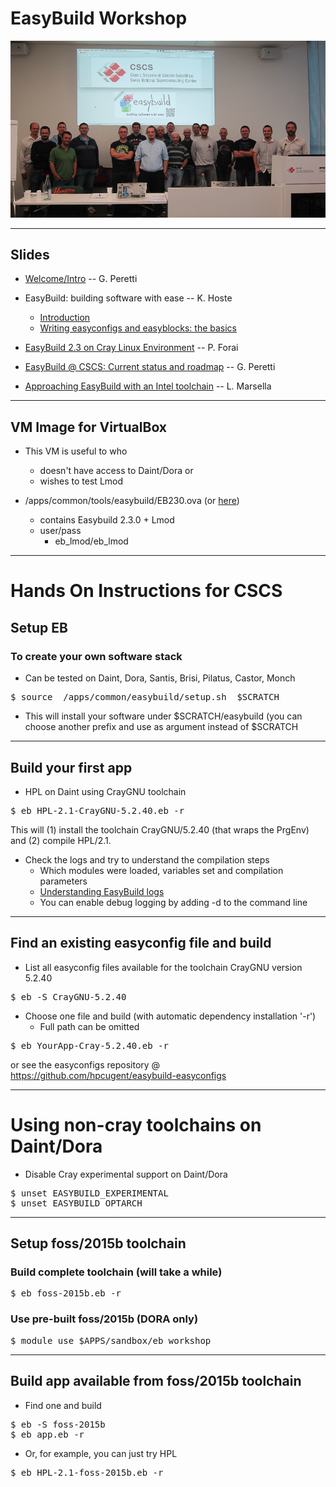 # EasyBuild Workshop
![EB workshop group photo](https://raw.githubusercontent.com/eth-cscs/tools/master/easybuild/easy_cscs.jpeg)

---

## Slides

  * [Welcome/Intro](https://github.com/eth-cscs/tools/raw/master/easybuild/EasyBuild-intro-workshop-cscs.pdf)  -- G. Peretti

  * EasyBuild: building software with ease -- K. Hoste
    * [Introduction](http://users.ugent.be/~kehoste/EasyBuild-intro-CSCS_20150908.pdf)
    * [Writing easyconfigs and easyblocks: the basics](http://users.ugent.be/~kehoste/EasyBuild-basics-CSCS_20150908.pdf) 

  * [EasyBuild 2.3 on Cray Linux Environment](https://github.com/eth-cscs/tools/raw/master/easybuild/Using-EB-on-CLE-for-CSCS.pdf) -- P. Forai

  * [EasyBuild @ CSCS: Current status and roadmap](https://github.com/eth-cscs/tools/raw/master/easybuild/EasyBuild-workshop-cscs.pdf) -- G. Peretti

  * [Approaching EasyBuild with an Intel toolchain](https://github.com/eth-cscs/tools/raw/master/easybuild/ApproachingEasyBuild.pdf) -- L. Marsella

---

## VM Image for VirtualBox

  * This VM is useful to who
    * doesn't have access to Daint/Dora or 
    * wishes to test Lmod

  * /apps/common/tools/easybuild/EB230.ova (or [here](http://users.ugent.be/~kehoste/EB230.ova))
    * contains Easybuild 2.3.0 + Lmod
    * user/pass
      * eb_lmod/eb_lmod

---

# Hands On Instructions for CSCS

## Setup EB

### To create your own software stack
  * Can be tested on Daint, Dora, Santis, Brisi, Pilatus, Castor, Monch

<pre>
$ source  /apps/common/easybuild/setup.sh  $SCRATCH 
</pre>

  * This will install your software under $SCRATCH/easybuild (you can choose another prefix and use as argument instead of $SCRATCH

---

## Build your first app
   * HPL on Daint using CrayGNU toolchain

<pre>
$ eb HPL-2.1-CrayGNU-5.2.40.eb -r
</pre>

This will (1) install the toolchain CrayGNU/5.2.40 (that wraps the PrgEnv) and (2) compile HPL/2.1.
  * Check the logs and try to understand the compilation steps 
    * Which modules were loaded, variables set and compilation parameters
    * [Understanding EasyBuild logs](http://easybuild.readthedocs.org/en/latest/Logfiles.html)
    * You can enable debug logging by adding -d to the command line

---

## Find an existing easyconfig file and build
  * List all easyconfig files available for the toolchain CrayGNU version 5.2.40

<pre>
$ eb -S CrayGNU-5.2.40
</pre>

  * Choose one file and build (with automatic dependency installation '-r')
    * Full path can be omitted

<pre>
$ eb YourApp-Cray-5.2.40.eb -r
</pre>

or see the easyconfigs repository @ https://github.com/hpcugent/easybuild-easyconfigs

---

# Using non-cray toolchains on Daint/Dora 

  * Disable Cray experimental support on Daint/Dora

<pre>
$ unset EASYBUILD_EXPERIMENTAL
$ unset EASYBUILD_OPTARCH
</pre>

---

## Setup foss/2015b toolchain

### Build complete toolchain (will take a while)
<pre>
$ eb foss-2015b.eb -r
</pre>
### Use pre-built foss/2015b (DORA only)
<pre>
$ module use $APPS/sandbox/eb_workshop
</pre>

---

## Build app available from foss/2015b toolchain
  * Find one and build

<pre>
$ eb -S foss-2015b
$ eb app.eb -r
</pre>
  * Or, for example, you can just try HPL

<pre>
$ eb HPL-2.1-foss-2015b.eb -r
</pre>